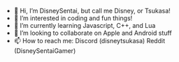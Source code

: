 - 👋 Hi, I’m DisneySentai, but call me Disney, or Tsukasa!
- 👀 I’m interested in coding and fun things!
- 🌱 I’m currently learning Javascript, C++, and Lua
- 💞️ I’m looking to collaborate on Apple and Android stuff
- 📫 How to reach me: Discord (disneytsukasa) Reddit (DisneySentaiGamer)

<!---
DisneySentai/DisneySentai is a ✨ special ✨ repository because its `README.md` (this file) appears on your GitHub profile.
You can click the Preview link to take a look at your changes.
--->
